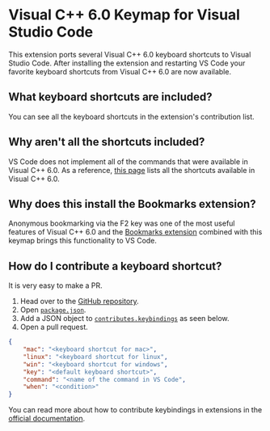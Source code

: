 # Visual C++ 6.0 Keymap for Visual Studio Code

This extension ports several Visual C++ 6.0 keyboard shortcuts to Visual Studio Code. After installing the extension and restarting VS Code your favorite keyboard shortcuts from Visual C++ 6.0 are now available.

## What keyboard shortcuts are included?

You can see all the keyboard shortcuts in the extension's contribution list.

## Why aren't all the shortcuts included?

VS Code does not implement all of the commands that were available in Visual C++ 6.0. As a reference, <a href="https://msdn.microsoft.com/en-us/library/58feksch(v=vs.100).aspx">this page</a> lists all the shortcuts available in Visual C++ 6.0.

## Why does this install the Bookmarks extension?

Anonymous bookmarking via the F2 key was one of the most useful features of Visual C++ 6.0 and the [Bookmarks extension](https://marketplace.visualstudio.com/items?itemName=alefragnani.Bookmarks) combined with this keymap brings this functionality to VS Code.

## How do I contribute a keyboard shortcut?

It is very easy to make a PR.

1. Head over to the [GitHub repository](https://github.com/sambhare/vscode-vc6-keybindings).
2. Open [`package.json`](https://github.com/sambhare/vscode-vc6-keybindings/blob/master/package.json).
3. Add a JSON object to [`contributes.keybindings`](https://github.com/sambhare/vscode-vc6-keybindings/blob/master/package.json#L32) as seen below.
4. Open a pull request.

```json
{
    "mac": "<keyboard shortcut for mac>",
    "linux": "<keyboard shortcut for linux",
    "win": "<keyboard shortcut for windows",
    "key": "<default keyboard shortcut>",
    "command": "<name of the command in VS Code",
    "when": "<condition>"
}
```

You can read more about how to contribute keybindings in extensions in the [official documentation](http://code.visualstudio.com/docs/extensionAPI/extension-points#_contributeskeybindings).
